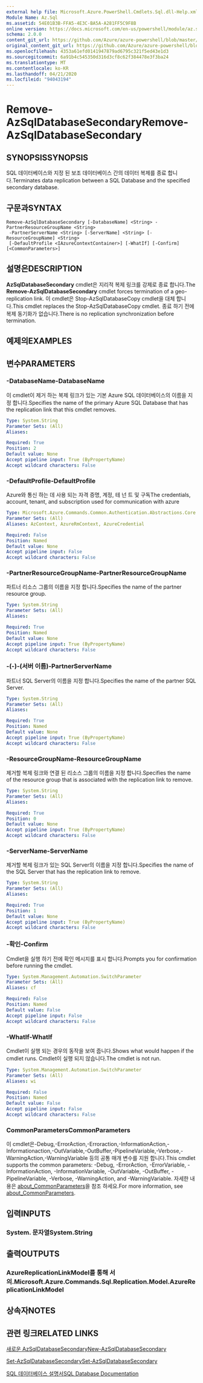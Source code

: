 ```yaml
---
external help file: Microsoft.Azure.PowerShell.Cmdlets.Sql.dll-Help.xml
Module Name: Az.Sql
ms.assetid: 54E01B3B-FFA5-4E3C-BA5A-A281FF5C9F8B
online version: https://docs.microsoft.com/en-us/powershell/module/az.sql/remove-azsqldatabasesecondary
schema: 2.0.0
content_git_url: https://github.com/Azure/azure-powershell/blob/master/src/Sql/Sql/help/Remove-AzSqlDatabaseSecondary.md
original_content_git_url: https://github.com/Azure/azure-powershell/blob/master/src/Sql/Sql/help/Remove-AzSqlDatabaseSecondary.md
ms.openlocfilehash: 4353a61efd0141947879ad6795c321f5ed43e1d3
ms.sourcegitcommit: 6a91b4c545350d316d3cf8c62f384478e3f3ba24
ms.translationtype: MT
ms.contentlocale: ko-KR
ms.lasthandoff: 04/21/2020
ms.locfileid: "94043194"
---
```

# <span data-ttu-id="9a216-101">Remove-AzSqlDatabaseSecondary</span><span class="sxs-lookup"><span data-stu-id="9a216-101">Remove-AzSqlDatabaseSecondary</span></span>

## <span data-ttu-id="9a216-102">SYNOPSIS</span><span class="sxs-lookup"><span data-stu-id="9a216-102">SYNOPSIS</span></span>
<span data-ttu-id="9a216-103">SQL 데이터베이스와 지정 된 보조 데이터베이스 간의 데이터 복제를 종료 합니다.</span><span class="sxs-lookup"><span data-stu-id="9a216-103">Terminates data replication between a SQL Database and the specified secondary database.</span></span>

## <span data-ttu-id="9a216-104">구문과</span><span class="sxs-lookup"><span data-stu-id="9a216-104">SYNTAX</span></span>

```
Remove-AzSqlDatabaseSecondary [-DatabaseName] <String> -PartnerResourceGroupName <String>
 -PartnerServerName <String> [-ServerName] <String> [-ResourceGroupName] <String>
 [-DefaultProfile <IAzureContextContainer>] [-WhatIf] [-Confirm] [<CommonParameters>]
```

## <span data-ttu-id="9a216-105">설명은</span><span class="sxs-lookup"><span data-stu-id="9a216-105">DESCRIPTION</span></span>
<span data-ttu-id="9a216-106">**AzSqlDatabaseSecondary** cmdlet은 지리적 복제 링크를 강제로 종료 합니다.</span><span class="sxs-lookup"><span data-stu-id="9a216-106">The **Remove-AzSqlDatabaseSecondary** cmdlet forces termination of a geo-replication link.</span></span>
<span data-ttu-id="9a216-107">이 cmdlet은 Stop-AzSqlDatabaseCopy cmdlet을 대체 합니다.</span><span class="sxs-lookup"><span data-stu-id="9a216-107">This cmdlet replaces the Stop-AzSqlDatabaseCopy cmdlet.</span></span>
<span data-ttu-id="9a216-108">종료 하기 전에 복제 동기화가 없습니다.</span><span class="sxs-lookup"><span data-stu-id="9a216-108">There is no replication synchronization before termination.</span></span>

## <span data-ttu-id="9a216-109">예제의</span><span class="sxs-lookup"><span data-stu-id="9a216-109">EXAMPLES</span></span>

## <span data-ttu-id="9a216-110">변수</span><span class="sxs-lookup"><span data-stu-id="9a216-110">PARAMETERS</span></span>

### <span data-ttu-id="9a216-111">-DatabaseName</span><span class="sxs-lookup"><span data-stu-id="9a216-111">-DatabaseName</span></span>
<span data-ttu-id="9a216-112">이 cmdlet이 제거 하는 복제 링크가 있는 기본 Azure SQL 데이터베이스의 이름을 지정 합니다.</span><span class="sxs-lookup"><span data-stu-id="9a216-112">Specifies the name of the primary Azure SQL Database that has the replication link that this cmdlet removes.</span></span>

```yaml
Type: System.String
Parameter Sets: (All)
Aliases:

Required: True
Position: 2
Default value: None
Accept pipeline input: True (ByPropertyName)
Accept wildcard characters: False
```

### <span data-ttu-id="9a216-113">-DefaultProfile</span><span class="sxs-lookup"><span data-stu-id="9a216-113">-DefaultProfile</span></span>
<span data-ttu-id="9a216-114">Azure와 통신 하는 데 사용 되는 자격 증명, 계정, 테 넌 트 및 구독</span><span class="sxs-lookup"><span data-stu-id="9a216-114">The credentials, account, tenant, and subscription used for communication with azure</span></span>

```yaml
Type: Microsoft.Azure.Commands.Common.Authentication.Abstractions.Core.IAzureContextContainer
Parameter Sets: (All)
Aliases: AzContext, AzureRmContext, AzureCredential

Required: False
Position: Named
Default value: None
Accept pipeline input: False
Accept wildcard characters: False
```

### <span data-ttu-id="9a216-115">-PartnerResourceGroupName</span><span class="sxs-lookup"><span data-stu-id="9a216-115">-PartnerResourceGroupName</span></span>
<span data-ttu-id="9a216-116">파트너 리소스 그룹의 이름을 지정 합니다.</span><span class="sxs-lookup"><span data-stu-id="9a216-116">Specifies the name of the partner  resource group.</span></span>

```yaml
Type: System.String
Parameter Sets: (All)
Aliases:

Required: True
Position: Named
Default value: None
Accept pipeline input: True (ByPropertyName)
Accept wildcard characters: False
```

### <span data-ttu-id="9a216-117">-(-)-(서버 이름)</span><span class="sxs-lookup"><span data-stu-id="9a216-117">-PartnerServerName</span></span>
<span data-ttu-id="9a216-118">파트너 SQL Server의 이름을 지정 합니다.</span><span class="sxs-lookup"><span data-stu-id="9a216-118">Specifies the name of the partner SQL Server.</span></span>

```yaml
Type: System.String
Parameter Sets: (All)
Aliases:

Required: True
Position: Named
Default value: None
Accept pipeline input: True (ByPropertyName)
Accept wildcard characters: False
```

### <span data-ttu-id="9a216-119">-ResourceGroupName</span><span class="sxs-lookup"><span data-stu-id="9a216-119">-ResourceGroupName</span></span>
<span data-ttu-id="9a216-120">제거할 복제 링크와 연결 된 리소스 그룹의 이름을 지정 합니다.</span><span class="sxs-lookup"><span data-stu-id="9a216-120">Specifies the name of the resource group that is associated with the replication link to remove.</span></span>

```yaml
Type: System.String
Parameter Sets: (All)
Aliases:

Required: True
Position: 0
Default value: None
Accept pipeline input: True (ByPropertyName)
Accept wildcard characters: False
```

### <span data-ttu-id="9a216-121">-ServerName</span><span class="sxs-lookup"><span data-stu-id="9a216-121">-ServerName</span></span>
<span data-ttu-id="9a216-122">제거할 복제 링크가 있는 SQL Server의 이름을 지정 합니다.</span><span class="sxs-lookup"><span data-stu-id="9a216-122">Specifies the name of the SQL Server that has the replication link to remove.</span></span>

```yaml
Type: System.String
Parameter Sets: (All)
Aliases:

Required: True
Position: 1
Default value: None
Accept pipeline input: True (ByPropertyName)
Accept wildcard characters: False
```

### <span data-ttu-id="9a216-123">-확인</span><span class="sxs-lookup"><span data-stu-id="9a216-123">-Confirm</span></span>
<span data-ttu-id="9a216-124">Cmdlet을 실행 하기 전에 확인 메시지를 표시 합니다.</span><span class="sxs-lookup"><span data-stu-id="9a216-124">Prompts you for confirmation before running the cmdlet.</span></span>

```yaml
Type: System.Management.Automation.SwitchParameter
Parameter Sets: (All)
Aliases: cf

Required: False
Position: Named
Default value: False
Accept pipeline input: False
Accept wildcard characters: False
```

### <span data-ttu-id="9a216-125">-WhatIf</span><span class="sxs-lookup"><span data-stu-id="9a216-125">-WhatIf</span></span>
<span data-ttu-id="9a216-126">Cmdlet이 실행 되는 경우의 동작을 보여 줍니다.</span><span class="sxs-lookup"><span data-stu-id="9a216-126">Shows what would happen if the cmdlet runs.</span></span>
<span data-ttu-id="9a216-127">Cmdlet이 실행 되지 않습니다.</span><span class="sxs-lookup"><span data-stu-id="9a216-127">The cmdlet is not run.</span></span>

```yaml
Type: System.Management.Automation.SwitchParameter
Parameter Sets: (All)
Aliases: wi

Required: False
Position: Named
Default value: False
Accept pipeline input: False
Accept wildcard characters: False
```

### <span data-ttu-id="9a216-128">CommonParameters</span><span class="sxs-lookup"><span data-stu-id="9a216-128">CommonParameters</span></span>
<span data-ttu-id="9a216-129">이 cmdlet은-Debug,-ErrorAction,-Erroraction,-InformationAction,-Informationaction,-OutVariable,-OutBuffer,-PipelineVariable,-Verbose,-WarningAction,-WarningVariable 등의 공통 매개 변수를 지원 합니다.</span><span class="sxs-lookup"><span data-stu-id="9a216-129">This cmdlet supports the common parameters: -Debug, -ErrorAction, -ErrorVariable, -InformationAction, -InformationVariable, -OutVariable, -OutBuffer, -PipelineVariable, -Verbose, -WarningAction, and -WarningVariable.</span></span> <span data-ttu-id="9a216-130">자세한 내용은 [about_CommonParameters](http://go.microsoft.com/fwlink/?LinkID=113216)을 참조 하세요.</span><span class="sxs-lookup"><span data-stu-id="9a216-130">For more information, see [about_CommonParameters](http://go.microsoft.com/fwlink/?LinkID=113216).</span></span>

## <span data-ttu-id="9a216-131">입력</span><span class="sxs-lookup"><span data-stu-id="9a216-131">INPUTS</span></span>

### <span data-ttu-id="9a216-132">System. 문자열</span><span class="sxs-lookup"><span data-stu-id="9a216-132">System.String</span></span>

## <span data-ttu-id="9a216-133">출력</span><span class="sxs-lookup"><span data-stu-id="9a216-133">OUTPUTS</span></span>

### <span data-ttu-id="9a216-134">AzureReplicationLinkModel를 통해 서의.</span><span class="sxs-lookup"><span data-stu-id="9a216-134">Microsoft.Azure.Commands.Sql.Replication.Model.AzureReplicationLinkModel</span></span>

## <span data-ttu-id="9a216-135">상속자</span><span class="sxs-lookup"><span data-stu-id="9a216-135">NOTES</span></span>

## <span data-ttu-id="9a216-136">관련 링크</span><span class="sxs-lookup"><span data-stu-id="9a216-136">RELATED LINKS</span></span>

[<span data-ttu-id="9a216-137">새로운 AzSqlDatabaseSecondary</span><span class="sxs-lookup"><span data-stu-id="9a216-137">New-AzSqlDatabaseSecondary</span></span>](./New-AzSqlDatabaseSecondary.md)

[<span data-ttu-id="9a216-138">Set-AzSqlDatabaseSecondary</span><span class="sxs-lookup"><span data-stu-id="9a216-138">Set-AzSqlDatabaseSecondary</span></span>](./Set-AzSqlDatabaseSecondary.md)

[<span data-ttu-id="9a216-139">SQL 데이터베이스 설명서</span><span class="sxs-lookup"><span data-stu-id="9a216-139">SQL Database Documentation</span></span>](https://docs.microsoft.com/azure/sql-database/)
